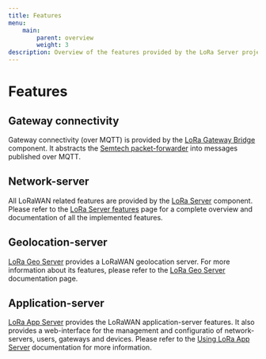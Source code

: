 ```yaml
---
title: Features
menu:
    main:
        parent: overview
        weight: 3
description: Overview of the features provided by the LoRa Server project.
---
```


# Features

## Gateway connectivity

Gateway connectivity (over MQTT) is provided by the [LoRa Gateway Bridge](/lora-gateway-bridge/)
component. It abstracts the [Semtech packet-forwarder](https://github.com/lora-net/packet_forwarder)
into messages published over MQTT.

## Network-server

All LoRaWAN related features are provided by the [LoRa Server](/loraserver/)
component. Please refer to the [LoRa Server features](/loraserver/features/)
page for a complete overview and documentation of all the implemented features.

## Geolocation-server

[LoRa Geo Server](/lora-geo-server/) provides a LoRaWAN geolocation server.
For more information about its features, please refer to the
[LoRa Geo Server](/lora-geo-server/) documentation page.

## Application-server

[LoRa App Server](/lora-app-server/) provides the LoRaWAN application-server
features. It also provides a web-interface for the management and configuratio of
network-servers, users, gateways and devices. Please refer to the
[Using LoRa App Server](/lora-app-server/use/) documentation for more information.
